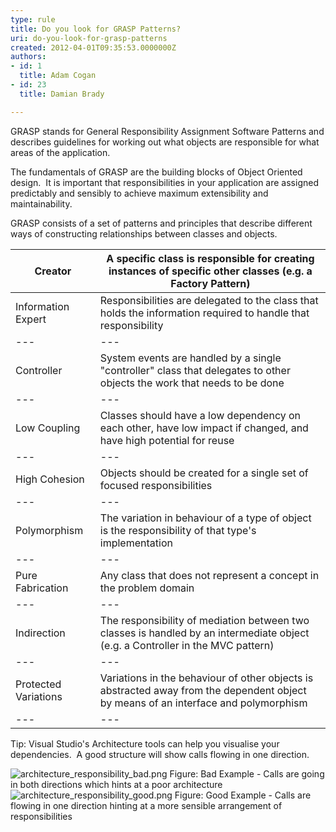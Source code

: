 ```yaml
---
type: rule
title: Do you look for GRASP Patterns?
uri: do-you-look-for-grasp-patterns
created: 2012-04-01T09:35:53.0000000Z
authors:
- id: 1
  title: Adam Cogan
- id: 23
  title: Damian Brady

---
```


 
GRASP stands for General Responsibility Assignment Software Patterns and describes guidelines for working out what objects are responsible for what areas of the application.
 
​The fundamentals of GRASP are the building blocks of Object Oriented design.  It is important that responsibilities in your application are assigned predictably and sensibly to achieve maximum extensibility and maintainability.

GRASP consists of a set of patterns and principles that describe different ways of constructing relationships between classes and objects.

| Creator | A specific class is responsible for creating instances of specific other classes (e.g. a Factory Pattern) |
| --- | --- |
| ​Information Expert | Responsibilities are delegated to the class that holds the information required to handle that responsibility​ |
| --- | --- |
| ​Controller | ​System events are handled by a single "controller" class that delegates to other objects the work that needs to be done |
| --- | --- |
| ​Low Coupling  | Classes should have a low dependency on each other, have low impact if changed, and ​have high potential for reuse |
| --- | --- |
| ​High Cohesion | ​Objects should be created for a single set of focused responsibilities |
| --- | --- |
| ​Polymorphism | ​The variation in behaviour of a type of object is the responsibility of that type's implementation |
| --- | --- |
| ​Pure Fabrication | ​Any class that does not represent a concept in the problem domain |
| --- | --- |
| ​Indirection | ​The responsibility of mediation between two classes is handled by an intermediate object (e.g. a Controller in the MVC pattern) |
| --- | --- |
| ​Protected Variations | ​Variations in the behaviour of other objects is abstracted away from the dependent object by means of an interface and polymorphism |
| --- | --- |

Tip: Visual Studio's Architecture tools can help you visualise your dependencies.  A good structure will show calls flowing in one direction.

![architecture_responsibility_bad.png](/SoftwareDevelopment/RulestobetterArchitectureandCodeReview/PublishingImages/architecture_responsibility_bad.png)
Figure: Bad Example - Calls are going in both directions which hints at a poor architecture![architecture_responsibility_good.png](/SoftwareDevelopment/RulestobetterArchitectureandCodeReview/PublishingImages/architecture_responsibility_good.png)
Figure: Good Example - Calls are flowing in one direction hinting at a more sensible arrangement of responsibilities

